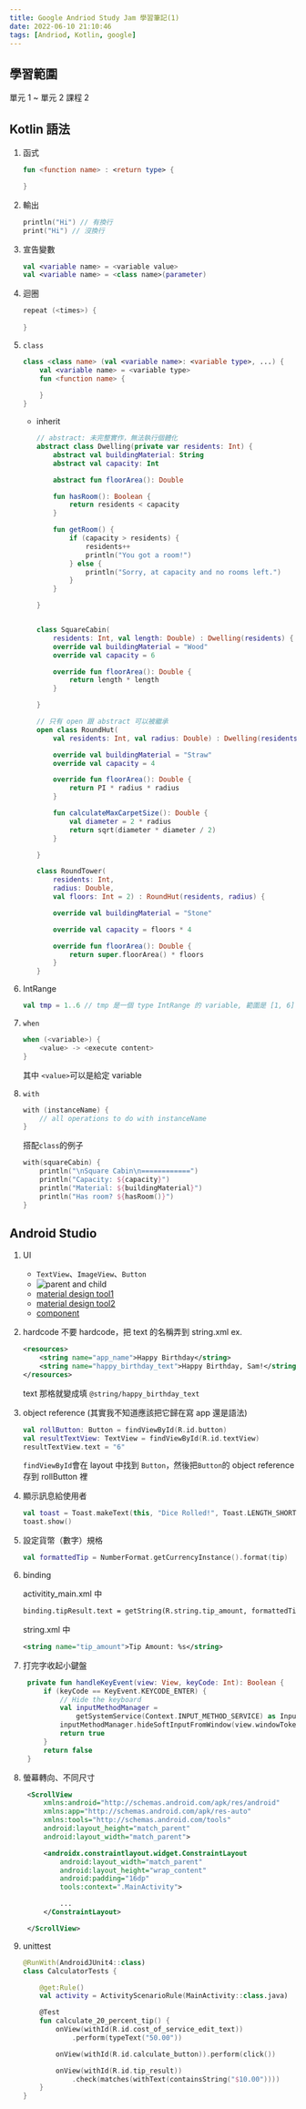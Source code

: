 ```yaml
---
title: Google Andriod Study Jam 學習筆記(1)
date: 2022-06-10 21:10:46
tags: [Andriod, Kotlin, google]
---
```


## 學習範圍

單元 1 ~ 單元 2 課程 2

## Kotlin 語法

1. 函式

    ```kotlin
    fun <function name> : <return type> {

    }
    ```

2. 輸出

    ```kotlin
    println("Hi") // 有換行
    print("Hi") // 沒換行
    ```

3. 宣告變數

    ```kotlin
    val <variable name> = <variable value>
    val <variable name> = <class name>(parameter)
    ```

4. 迴圈

    ```kotlin
    repeat (<times>) {
        
    }
    ```

5. ```class```

    ```kotlin
    class <class name> (val <variable name>: <variable type>, ...) {
        val <variable name> = <variable type>
        fun <function name> {
        
        }
    }
    ```

    - inherit
  
        ```kotlin
        // abstract: 未完整實作，無法執行個體化
        abstract class Dwelling(private var residents: Int) {
            abstract val buildingMaterial: String
            abstract val capacity: Int

            abstract fun floorArea(): Double

            fun hasRoom(): Boolean {
                return residents < capacity
            }

            fun getRoom() {
                if (capacity > residents) {
                    residents++
                    println("You got a room!")
                } else {
                    println("Sorry, at capacity and no rooms left.")
                }
            }

        }


        class SquareCabin(
            residents: Int, val length: Double) : Dwelling(residents) {
            override val buildingMaterial = "Wood"
            override val capacity = 6

            override fun floorArea(): Double {
                return length * length
            }

        }

        // 只有 open 跟 abstract 可以被繼承
        open class RoundHut(
            val residents: Int, val radius: Double) : Dwelling(residents) {

            override val buildingMaterial = "Straw"
            override val capacity = 4

            override fun floorArea(): Double {
                return PI * radius * radius
            }

            fun calculateMaxCarpetSize(): Double {
                val diameter = 2 * radius
                return sqrt(diameter * diameter / 2)
            }

        }

        class RoundTower(
            residents: Int,
            radius: Double,
            val floors: Int = 2) : RoundHut(residents, radius) {

            override val buildingMaterial = "Stone"

            override val capacity = floors * 4

            override fun floorArea(): Double {
                return super.floorArea() * floors
            }
        }
        ```

6. IntRange

    ```kotlin
    val tmp = 1..6 // tmp 是一個 type IntRange 的 variable, 範圍是 [1, 6]
    ```

7. ```when```

    ```kotlin
    when (<variable>) {
        <value> -> <execute content>
    }
    ```

    其中 ```<value>```可以是給定 variable

8. ```with```

    ```kotlin
    with (instanceName) {
        // all operations to do with instanceName
    }
    ```

    搭配```class```的例子

    ```kotlin
    with(squareCabin) {
        println("\nSquare Cabin\n============")
        println("Capacity: ${capacity}")
        println("Material: ${buildingMaterial}")
        println("Has room? ${hasRoom()}")
    }
    ```

## Android Studio

1. UI
   - ```TextView```、```ImageView```、```Button```
   - ![parent and child](https://i.imgur.com/dSMHnvo.png)
   - [material design tool1](https://material.io/resources/color/#!/?view.left=0&view.right=0)
   - [material design tool2](https://material.io/design/color/the-color-system.html#color-theme-creation)
   - [component](https://material.io/components)

2. hardcode
    不要 hardcode，把 text 的名稱弄到 string.xml
    ex.

    ```xml
    <resources>
        <string name="app_name">Happy Birthday</string>
        <string name="happy_birthday_text">Happy Birthday, Sam!</string>
    </resources>
    ```

    text 那格就變成填 ```@string/happy_birthday_text```

3. object reference (其實我不知道應該把它歸在寫 app 還是語法)

   ```kotlin
   val rollButton: Button = findViewById(R.id.button)
   val resultTextView: TextView = findViewById(R.id.textView)
   resultTextView.text = "6"
   ```

   ```findViewById```會在 layout 中找到 ```Button```，然後把```Button```的 object reference 存到 rollButton 裡

4. 顯示訊息給使用者

    ```kotlin
    val toast = Toast.makeText(this, "Dice Rolled!", Toast.LENGTH_SHORT)
    toast.show()
    ```

5. 設定貨幣（數字）規格

   ```kotlin
   val formattedTip = NumberFormat.getCurrencyInstance().format(tip)
   ```

6. binding

    activitity_main.xml 中

    ```xml
    binding.tipResult.text = getString(R.string.tip_amount, formattedTip)
    ```

    string.xml 中

    ```xml
    <string name="tip_amount">Tip Amount: %s</string>
    ```

7. 打完字收起小鍵盤

   ```kotlin
    private fun handleKeyEvent(view: View, keyCode: Int): Boolean {
        if (keyCode == KeyEvent.KEYCODE_ENTER) {
            // Hide the keyboard
            val inputMethodManager =
                getSystemService(Context.INPUT_METHOD_SERVICE) as InputMethodManager
            inputMethodManager.hideSoftInputFromWindow(view.windowToken, 0)
            return true
        }
        return false
    }
   ```

8. 螢幕轉向、不同尺寸

   ```xml
    <ScrollView
        xmlns:android="http://schemas.android.com/apk/res/android"
        xmlns:app="http://schemas.android.com/apk/res-auto"
        xmlns:tools="http://schemas.android.com/tools"
        android:layout_height="match_parent"
        android:layout_width="match_parent">

        <androidx.constraintlayout.widget.ConstraintLayout
            android:layout_width="match_parent"
            android:layout_height="wrap_content"
            android:padding="16dp"
            tools:context=".MainActivity">

            ...
        </ConstraintLayout>

    </ScrollView>
   ```

9. unittest

    ```kotlin
    @RunWith(AndroidJUnit4::class)
    class CalculatorTests {

        @get:Rule()
        val activity = ActivityScenarioRule(MainActivity::class.java)

        @Test
        fun calculate_20_percent_tip() {
            onView(withId(R.id.cost_of_service_edit_text))
                .perform(typeText("50.00"))

            onView(withId(R.id.calculate_button)).perform(click())

            onView(withId(R.id.tip_result))
                .check(matches(withText(containsString("$10.00"))))
        }
    }
    ```
